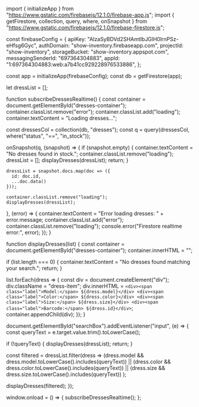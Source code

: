import { initializeApp } from "https://www.gstatic.com/firebasejs/12.1.0/firebase-app.js";
import {
  getFirestore,
  collection,
  query,
  where,
  onSnapshot
} from "https://www.gstatic.com/firebasejs/12.1.0/firebase-firestore.js";

const firebaseConfig = {
  apiKey: "AIzaSyBDVd2SHAmtIbJGlH0lrnPSz-eHfsg6Gyc",
  authDomain: "show-inventory.firebaseapp.com",
  projectId: "show-inventory",
  storageBucket: "show-inventory.appspot.com",
  messagingSenderId: "697364304883",
  appId: "1:697364304883:web:a7b41cc929228976533886",
};

const app = initializeApp(firebaseConfig);
const db = getFirestore(app);

let dressList = [];

function subscribeDressesRealtime() {
  const container = document.getElementById("dresses-container");
  container.classList.remove("error");
  container.classList.add("loading");
  container.textContent = "Loading dresses...";

  const dressesCol = collection(db, "dresses");
  const q = query(dressesCol, where("status", "==", "in_stock"));

  onSnapshot(q, (snapshot) => {
    if (snapshot.empty) {
      container.textContent = "No dresses found in stock.";
      container.classList.remove("loading");
      dressList = [];
      displayDresses(dressList);
      return;
    }

    dressList = snapshot.docs.map(doc => ({
      id: doc.id,
      ...doc.data()
    }));

    container.classList.remove("loading");
    displayDresses(dressList);
  }, (error) => {
    container.textContent = "Error loading dresses: " + error.message;
    container.classList.add("error");
    container.classList.remove("loading");
    console.error("Firestore realtime error:", error);
  });
}

function displayDresses(list) {
  const container = document.getElementById("dresses-container");
  container.innerHTML = "";

  if (list.length === 0) {
    container.textContent = "No dresses found matching your search.";
    return;
  }

  list.forEach(dress => {
    const div = document.createElement("div");
    div.className = "dress-item";
    div.innerHTML = `
      <div><span class="label">Model:</span> ${dress.model}</div>
      <div><span class="label">Color:</span> ${dress.color}</div>
      <div><span class="label">Size:</span> ${dress.size}</div>
      <div><span class="label">Barcode:</span> ${dress.id}</div>
    `;
    container.appendChild(div);
  });
}

document.getElementById("searchBox").addEventListener("input", (e) => {
  const queryText = e.target.value.trim().toLowerCase();

  if (!queryText) {
    displayDresses(dressList);
    return;
  }

  const filtered = dressList.filter(dress =>
    (dress.model && dress.model.toLowerCase().includes(queryText)) ||
    (dress.color && dress.color.toLowerCase().includes(queryText)) ||
    (dress.size && dress.size.toLowerCase().includes(queryText))
  );

  displayDresses(filtered);
});

window.onload = () => {
  subscribeDressesRealtime();
};
